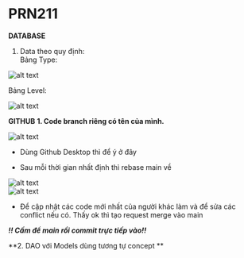 # PRN211
**DATABASE**
1. Data theo quy định:<br>
Bảng Type:

![alt text](https://i.ibb.co/2MhjqCv/image.png)<br>

Bảng Level:

![alt text](https://i.ibb.co/86Fxx8d/image.png)<br>


**GITHUB**
**1. Code branch riêng có tên của mình.**<br>

![alt text](https://scontent.xx.fbcdn.net/v/t1.15752-9/274968066_4942904452423107_1184798148127505813_n.png?_nc_cat=111&ccb=1-5&_nc_sid=aee45a&_nc_ohc=jvYMcWTeiRoAX_tMs3h&_nc_ad=z-m&_nc_cid=0&_nc_ht=scontent.xx&oh=03_AVKCoRs9YeFerwH_12-BL-8KAOlmAsrZdGYkbB_MkKDcoA&oe=624DE2F2)<br>
- Dùng Github Desktop thì để ý ở đây<br>

- Sau mỗi thời gian nhất định thì rebase main về <br>

![alt text](https://i.ibb.co/SvWQSfN/image.png) <br>
![alt text](https://i.ibb.co/vcZNPcR/image.png) <br>

- Để cập nhật các code mới nhất của người khác làm và để sửa các conflict nếu có. Thấy ok thì tạo request merge vào main<br>

***!! Cấm  để main rồi commit trực tiếp vào!!***


**2. DAO với Models dùng tương tự concept **<br>
   

